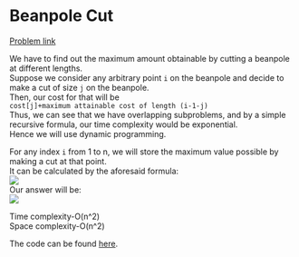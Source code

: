 # Beanpole Cut

[Problem link](https://github.com/dscnsec/DSC-NSEC-Algorithms/blob/master/7.%20Dynamic%20Programming/beanpole_cut/beanpole_cut.md)

We have to find out the maximum amount obtainable by cutting a beanpole at different lengths.<br>
Suppose we consider any arbitrary point `i` on the beanpole and decide to make a cut of size `j` on the beanpole.<br>
Then, our cost for that will be<br>
`cost[j]+maximum attainable cost of length (i-1-j)`<br>
Thus, we can see that we have overlapping subproblems, and by a simple recursive formula, our time complexity would be exponential.<br>
Hence we will use dynamic programming.<br>

For any index `i` from 1 to n, we will store the maximum value possible by making a cut at that point.<br>
It can be calculated by the aforesaid formula:<br>
![](https://github.com/m-e-r-l-i-n/DSC-NSEC-Algorithms/blob/documentation/Documentation/Tamonash_Chakraborty/dependencies/img-813f7047d4850a47.png)<br>
Our answer will be:<br>
![](https://github.com/m-e-r-l-i-n/DSC-NSEC-Algorithms/blob/documentation/Documentation/Tamonash_Chakraborty/dependencies/img-3ee4dbe737124f77.png)

Time complexity-O(n^2)<br>
Space complexity-O(n^2)

The code can be found [here](https://github.com/dscnsec/DSC-NSEC-Algorithms/blob/master/7.%20Dynamic%20Programming/beanpole_cut/beanpole_cut_merlin.cpp).
